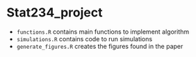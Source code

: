 # Stat234_project
- `functions.R` contains main functions to implement algorithm
- `simulations.R` contains code to run simulations 
- `generate_figures.R` creates the figures found in the paper
